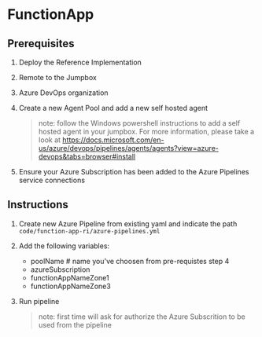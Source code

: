 # FunctionApp

## Prerequisites

1. Deploy the Reference Implementation
2. Remote to the Jumpbox
3. Azure DevOps organization
4. Create a new Agent Pool and add a new self hosted agent

   > note: follow the Windows powershell instructions to add a self hosted agent
   > in your jumpbox. For more information, please take a look at
   > https://docs.microsoft.com/en-us/azure/devops/pipelines/agents/agents?view=azure-devops&tabs=browser#install

5. Ensure your Azure Subscription has been added to the Azure Pipelines service
   connections

## Instructions

1. Create new Azure Pipeline from existing yaml and indicate the path
   `code/function-app-ri/azure-pipelines.yml`
2. Add the following variables:
   - poolName # name you've choosen from pre-requistes step 4
   - azureSubscription
   - functionAppNameZone1
   - functionAppNameZone3
3. Run pipeline

   > note: first time will ask for authorize the Azure Subscrition to be used
   > from the pipeline
